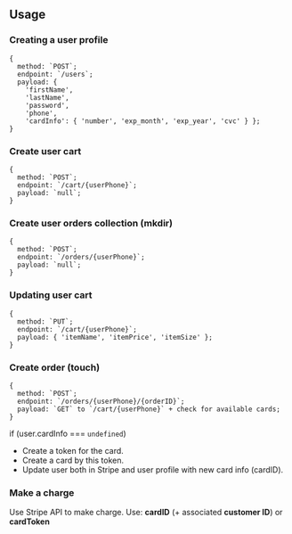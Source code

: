 ## Usage
### Creating a user profile
```
{
  method: `POST`;
  endpoint: `/users`;
  payload: { 
    'firstName', 
    'lastName', 
    'password', 
    'phone', 
    'cardInfo': { 'number', 'exp_month', 'exp_year', 'cvc' } };
}
```
### Create user cart
```
{
  method: `POST`;
  endpoint: `/cart/{userPhone}`;
  payload: `null`;
}
```
### Create user orders collection (mkdir)
```
{
  method: `POST`;
  endpoint: `/orders/{userPhone}`;
  payload: `null`;
}
```
### Updating user cart
```
{
  method: `PUT`;
  endpoint: `/cart/{userPhone}`;
  payload: { 'itemName', 'itemPrice', 'itemSize' };
}
```
### Create order (touch)
```
{
  method: `POST`;
  endpoint: `/orders/{userPhone}/{orderID}`;
  payload: `GET` to `/cart/{userPhone}` + check for available cards;
}
```

if (user.cardInfo ===  `undefined`) 
  - Create a token for the card.
  - Create a card by this token.
  - Update user both in Stripe and user profile with new card info (cardID).


### Make a charge
Use Stripe API to make charge. 
Use: **cardID** (+ associated **customer ID**) or **cardToken**